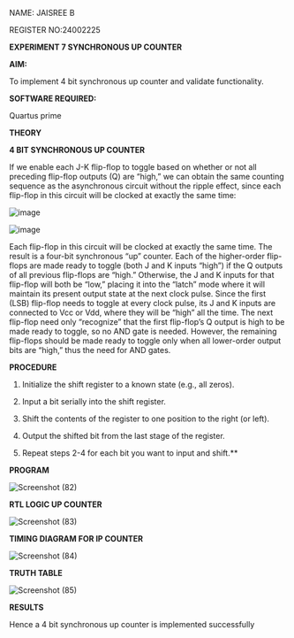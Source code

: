
NAME: JAISREE B

REGISTER NO:24002225

**EXPERIMENT 7 SYNCHRONOUS UP COUNTER**

**AIM:**

To implement 4 bit synchronous up counter and validate functionality.

**SOFTWARE REQUIRED:**

Quartus prime

**THEORY**

**4 BIT SYNCHRONOUS UP COUNTER**

If we enable each J-K flip-flop to toggle based on whether or not all preceding flip-flop outputs (Q) are “high,” we can obtain the same counting sequence as the asynchronous circuit without the ripple effect, since each flip-flop in this circuit will be clocked at exactly the same time:

![image](https://github.com/naavaneetha/SYNCHRONOUS-UP-COUNTER/assets/154305477/d5db3fa0-e413-404c-b80e-b2f39d82e7e8)


![image](https://github.com/naavaneetha/SYNCHRONOUS-UP-COUNTER/assets/154305477/52cb61eb-d04b-442d-810c-31185a68410b)

Each flip-flop in this circuit will be clocked at exactly the same time.
The result is a four-bit synchronous “up” counter. Each of the higher-order flip-flops are made ready to toggle (both J and K inputs “high”) if the Q outputs of all previous flip-flops are “high.”
Otherwise, the J and K inputs for that flip-flop will both be “low,” placing it into the “latch” mode where it will maintain its present output state at the next clock pulse.
Since the first (LSB) flip-flop needs to toggle at every clock pulse, its J and K inputs are connected to Vcc or Vdd, where they will be “high” all the time.
The next flip-flop need only “recognize” that the first flip-flop’s Q output is high to be made ready to toggle, so no AND gate is needed.
However, the remaining flip-flops should be made ready to toggle only when all lower-order output bits are “high,” thus the need for AND gates.

**PROCEDURE**

1. Initialize the shift register to a known state (e.g., all zeros).

2. Input a bit serially into the shift register.

3. Shift the contents of the register to one position to the right (or left).

4. Output the shifted bit from the last stage of the register.

5. Repeat steps 2-4 for each bit you want to input and shift.**

**PROGRAM**

![Screenshot (82)](https://github.com/user-attachments/assets/be7081b6-fdf1-4796-b4e5-2cc9a8524751)


**RTL LOGIC UP COUNTER**

![Screenshot (83)](https://github.com/user-attachments/assets/ed330874-c39f-43fe-90fa-a5ff11b39de1)


**TIMING DIAGRAM FOR IP COUNTER**

![Screenshot (84)](https://github.com/user-attachments/assets/5b3d55bd-f02b-4735-ab81-a6391475352f)

**TRUTH TABLE**

![Screenshot (85)](https://github.com/user-attachments/assets/8d3be2a8-b71e-40fa-91ae-44cc79a092ed)

**RESULTS**

Hence a 4 bit synchronous up counter is implemented successfully 
